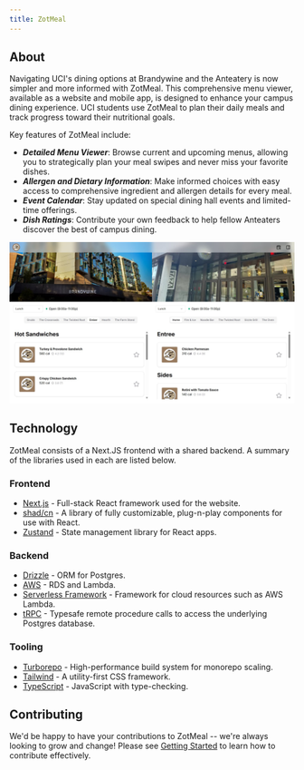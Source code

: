 ```yaml
---
title: ZotMeal
---
```


## About

Navigating UCI's dining options at Brandywine and the Anteatery is now simpler and more informed with ZotMeal. This comprehensive menu viewer, available as a website and mobile app, is designed to enhance your campus dining experience. UCI students use ZotMeal to plan their daily meals and track progress toward their nutritional goals.

Key features of ZotMeal include:

- **_Detailed Menu Viewer_**: Browse current and upcoming menus, allowing you 
to strategically plan your meal swipes and never miss your favorite dishes.
- **_Allergen and Dietary Information_**: Make informed choices with easy 
access to comprehensive ingredient and allergen details for every meal.
- **_Event Calendar_**: Stay updated on special dining hall events and limited-time offerings.
- **_Dish Ratings_**: Contribute your own feedback to help fellow Anteaters discover the best of campus dining.

![A screenshot of the ZotMeal website homepage.](./zotmeal-screenshot.jpg)

## Technology

ZotMeal consists of a Next.JS frontend with a shared backend. A summary of the libraries used in each are listed below.

### Frontend

- [Next.js](https://nextjs.org) - Full-stack React framework used for the website.
- [shad/cn](https://ui.shadcn.com/) - A library of fully customizable, plug-n-play components for use with React.
- [Zustand](https://github.com/pmndrs/zustand) - State management library for React apps. 

### Backend
- [Drizzle](https://drizzle.dev/) - ORM for Postgres.
- [AWS](https://aws.amazon.com/) - RDS and Lambda.
- [Serverless Framework](https://www.serverless.com/) - Framework for cloud resources such as AWS Lambda.
- [tRPC](https://trpc.io/) - Typesafe remote procedure calls to access the underlying Postgres database.

### Tooling

- [Turborepo](https://turborepo.com) - High-performance build system for monorepo scaling.
- [Tailwind](https://tailwindcss.com) - A utility-first CSS framework.
- [TypeScript](https://www.typescriptlang.org) - JavaScript with type-checking.

## Contributing

We'd be happy to have your contributions to ZotMeal -- we're always looking to grow and change! Please see [Getting Started](/docs/contributor/zotmeal/getting-started) to learn how to contribute effectively.